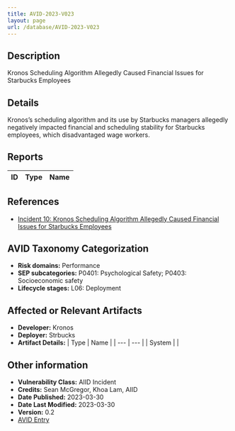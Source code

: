 ```yaml
---
title: AVID-2023-V023
layout: page
url: /database/AVID-2023-V023
---
```


## Description

Kronos Scheduling Algorithm Allegedly Caused Financial Issues for Starbucks Employees

## Details

Kronos’s scheduling algorithm and its use by Starbucks managers allegedly negatively impacted financial and scheduling stability for Starbucks employees, which disadvantaged wage workers.

## Reports 

| ID | Type | Name |
| --- | --- | --- | 

## References

- [Incident 10: Kronos Scheduling Algorithm Allegedly Caused Financial Issues for Starbucks Employees](https://incidentdatabase.ai/cite/10)

## AVID Taxonomy Categorization

- **Risk domains:** Performance
- **SEP subcategories:** P0401: Psychological Safety; P0403: Socioeconomic safety
- **Lifecycle stages:** L06: Deployment

## Affected or Relevant Artifacts

- **Developer:** Kronos
- **Deployer:** Strbucks
- **Artifact Details:**
| Type | Name |
| --- | --- | 
| System |  |

## Other information

- **Vulnerability Class:** AIID Incident
- **Credits:** Sean McGregor, Khoa Lam, AIID
- **Date Published:** 2023-03-30
- **Date Last Modified:** 2023-03-30
- **Version:** 0.2
- [AVID Entry](https://github.com/avidml/avid-db/tree/main/vulnerabilities/2023/AVID-2023-V023.json)

